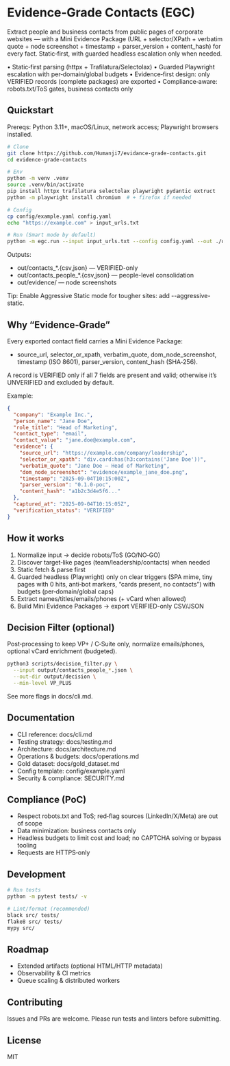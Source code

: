 # Evidence‑Grade Contacts (EGC)

Extract people and business contacts from public pages of corporate websites — with a Mini Evidence Package (URL + selector/XPath + verbatim quote + node screenshot + timestamp + parser_version + content_hash) for every fact. Static‑first, with guarded headless escalation only when needed.

• Static‑first parsing (httpx + Trafilatura/Selectolax)
• Guarded Playwright escalation with per‑domain/global budgets
• Evidence‑first design: only VERIFIED records (complete packages) are exported
• Compliance‑aware: robots.txt/ToS gates, business contacts only

## Quickstart

Prereqs: Python 3.11+, macOS/Linux, network access; Playwright browsers installed.

```bash
# Clone
git clone https://github.com/Humanji7/evidance-grade-contacts.git
cd evidence-grade-contacts

# Env
python -m venv .venv
source .venv/bin/activate
pip install httpx trafilatura selectolax playwright pydantic extruct
python -m playwright install chromium  # + firefox if needed

# Config
cp config/example.yaml config.yaml
echo "https://example.com" > input_urls.txt

# Run (Smart mode by default)
python -m egc.run --input input_urls.txt --config config.yaml --out ./out
```

Outputs:
- out/contacts_*.{csv,json} — VERIFIED-only
- out/contacts_people_*.{csv,json} — people-level consolidation
- out/evidence/ — node screenshots

Tip: Enable Aggressive Static mode for tougher sites: add --aggressive-static.

## Why “Evidence‑Grade”

Every exported contact field carries a Mini Evidence Package:
- source_url, selector_or_xpath, verbatim_quote, dom_node_screenshot, timestamp (ISO 8601), parser_version, content_hash (SHA‑256).

A record is VERIFIED only if all 7 fields are present and valid; otherwise it’s UNVERIFIED and excluded by default.

Example:
```json
{
  "company": "Example Inc.",
  "person_name": "Jane Doe",
  "role_title": "Head of Marketing",
  "contact_type": "email",
  "contact_value": "jane.doe@example.com",
  "evidence": {
    "source_url": "https://example.com/company/leadership",
    "selector_or_xpath": "div.card:has(h3:contains('Jane Doe'))",
    "verbatim_quote": "Jane Doe — Head of Marketing",
    "dom_node_screenshot": "evidence/example_jane_doe.png",
    "timestamp": "2025-09-04T10:15:00Z",
    "parser_version": "0.1.0-poc",
    "content_hash": "a1b2c3d4e5f6..."
  },
  "captured_at": "2025-09-04T10:15:05Z",
  "verification_status": "VERIFIED"
}
```

## How it works

1) Normalize input → decide robots/ToS (GO/NO‑GO)
2) Discover target‑like pages (team/leadership/contacts) when needed
3) Static fetch & parse first
4) Guarded headless (Playwright) only on clear triggers (SPA mime, tiny pages with 0 hits, anti‑bot markers, “cards present, no contacts”) with budgets (per‑domain/global caps)
5) Extract names/titles/emails/phones (+ vCard when allowed)
6) Build Mini Evidence Packages → export VERIFIED-only CSV/JSON

## Decision Filter (optional)

Post‑processing to keep VP+ / C‑Suite only, normalize emails/phones, optional vCard enrichment (budgeted).

```bash
python3 scripts/decision_filter.py \
  --input output/contacts_people_*.json \
  --out-dir output/decision \
  --min-level VP_PLUS
```

See more flags in docs/cli.md.

## Documentation

- CLI reference: docs/cli.md  
- Testing strategy: docs/testing.md  
- Architecture: docs/architecture.md  
- Operations & budgets: docs/operations.md  
- Gold dataset: docs/gold_dataset.md  
- Config template: config/example.yaml  
- Security & compliance: SECURITY.md

## Compliance (PoC)

- Respect robots.txt and ToS; red‑flag sources (LinkedIn/X/Meta) are out of scope  
- Data minimization: business contacts only  
- Headless budgets to limit cost and load; no CAPTCHA solving or bypass tooling  
- Requests are HTTPS‑only

## Development

```bash
# Run tests
python -m pytest tests/ -v

# Lint/format (recommended)
black src/ tests/
flake8 src/ tests/
mypy src/
```

## Roadmap

- Extended artifacts (optional HTML/HTTP metadata)
- Observability & CI metrics
- Queue scaling & distributed workers

## Contributing

Issues and PRs are welcome. Please run tests and linters before submitting.

## License

MIT
